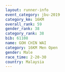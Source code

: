 ```yaml
---
layout: runner-info 
event_category: jbu-2019 
category_km: 16KM  
overall_rank: 59
gender_rank: 38
category_rank: 38
bib: 61108
name: GOH CHIN WAI
category: 16KM Men Open
gender: Male
race_time: 2-20-30
country: Malaysia
---
```

